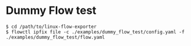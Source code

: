 # Dummy Flow test

```shell
$ cd /path/to/linux-flow-exporter
$ flowctl ipfix file -c ./examples/dummy_flow_test/config.yaml -f ./examples/dummy_flow_test/flow.yaml
```
